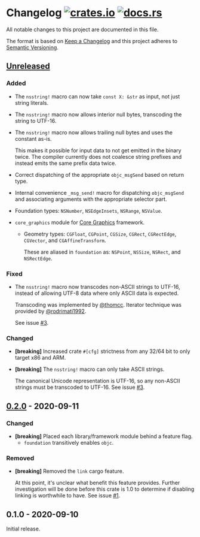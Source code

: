 # Changelog [![crates.io][crate-badge]][crate] [![docs.rs][docs-badge]][crate]

All notable changes to this project are documented in this file.

The format is based on [Keep a Changelog] and this project adheres to
[Semantic Versioning].

## [Unreleased]

### Added

- The `nsstring!` macro can now take `const X: &str` as input, not just string
  literals.

- The `nsstring!` macro now allows interior null bytes, transcoding the string
  to UTF-16.

- The `nsstring!` macro now allows trailing null bytes and uses the constant
  as-is.

  This makes it possible for input data to not get emitted in the binary twice.
  The compiler currently does not coalesce string prefixes and instead emits the
  same prefix data twice.

- Correct dispatching of the appropriate `objc_msgSend` based on return type.

- Internal convenience `_msg_send!` macro for dispatching `objc_msgSend` and
  associating arguments with the appropriate selector part.

- Foundation types: `NSNumber`, `NSEdgeInsets`, `NSRange`, `NSValue`.

- `core_graphics` module for [Core Graphics](https://developer.apple.com/documentation/coregraphics)
  framework.

  - Geometry types: `CGFloat`, `CGPoint`, `CGSize`, `CGRect`, `CGRectEdge`,
    `CGVector`, and `CGAffineTransform`.

    These are aliased in `foundation` as: `NSPoint`, `NSSize`, `NSRect`, and
    `NSRectEdge`.

### Fixed

- The `nsstring!` macro now transcodes non-ASCII strings to UTF-16, instead of
  allowing UTF-8 data where only ASCII data is expected.

  Transcoding was implemented by [@thomcc]. Iterator technique was provided by
  [@rodrimati1992].

  See issue [#3].

### Changed

- **\[breaking\]** Increased crate `#[cfg]` strictness from any 32/64 bit to
  only target x86 and ARM.

- **\[breaking\]**  The `nsstring!` macro can only take ASCII strings.

  The canonical Unicode representation is UTF-16, so any non-ASCII strings must
  be transcoded to UTF-16. See issue [#3].

## [0.2.0] - 2020-09-11

### Changed

- **\[breaking\]** Placed each library/framework module behind a feature flag.
  - `foundation` transitively enables `objc`.

### Removed

- **\[breaking\]** Removed the `link` cargo feature.

  At this point, it's unclear what benefit this feature provides. Further
  investigation will be done before this crate is 1.0 to determine if disabling
  linking is worthwhile to have. See issue [#1].

## 0.1.0 - 2020-09-10

Initial release.

[crate]:       https://crates.io/crates/fruity
[crate-badge]: https://img.shields.io/crates/v/fruity.svg
[docs]:        https://docs.rs/fruity
[docs-badge]:  https://docs.rs/fruity/badge.svg

[Keep a Changelog]:    http://keepachangelog.com/en/1.0.0/
[Semantic Versioning]: http://semver.org/spec/v2.0.0.html

[@thomcc]: https://github.com/thomcc
[@rodrimati1992]: https://github.com/rodrimati1992

[#3]: https://github.com/nvzqz/fruity/issues/3
[#1]: https://github.com/nvzqz/fruity/issues/1

[Unreleased]: https://github.com/nvzqz/fruity/compare/v0.2.0...HEAD
[0.2.0]:      https://github.com/nvzqz/fruity/compare/v0.1.0...v0.2.0

